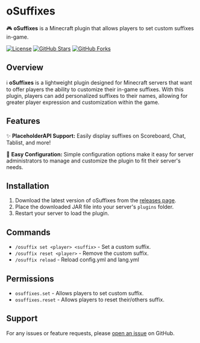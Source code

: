# oSuffixes

🎮 **oSuffixes** is a Minecraft plugin that allows players to set custom suffixes in-game.

[![License](https://img.shields.io/badge/license-MIT-blue.svg)](LICENSE)
[![GitHub Stars](https://img.shields.io/github/stars/Oz1p/oSuffixes.svg)](https://github.com/Oz1p/oSuffixes/stargazers)
[![GitHub Forks](https://img.shields.io/github/forks/Oz1p/oSuffixes.svg)](https://github.com/Oz1p/oSuffixes/network/members)

## Overview

ℹ️ **oSuffixes** is a lightweight plugin designed for Minecraft servers that want to offer players the ability to customize their in-game suffixes. With this plugin, players can add personalized suffixes to their names, allowing for greater player expression and customization within the game.

## Features

✨ **PlaceholderAPI Support:** Easily display suffixes on Scoreboard, Chat, Tablist, and more!

🔧 **Easy Configuration:** Simple configuration options make it easy for server administrators to manage and customize the plugin to fit their server's needs.

## Installation

1. Download the latest version of oSuffixes from the [releases page](https://github.com/Oz1p/oSuffixes/releases).
2. Place the downloaded JAR file into your server's `plugins` folder.
3. Restart your server to load the plugin.

## Commands

- `/osuffix set <player> <suffix>` - Set a custom suffix.
- `/osuffix reset <player>` - Remove the custom suffix.
- `/osuffix reload` - Reload config.yml and lang.yml

## Permissions

- `osuffixes.set` - Allows players to set custom suffix.
- `osuffixes.reset` - Allows players to reset their/others suffix.

## Support

For any issues or feature requests, please [open an issue](https://github.com/Oz1p/oSuffixes/issues) on GitHub.


